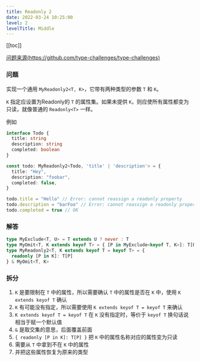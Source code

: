 ```yaml
---
title: Readonly 2
date: 2022-03-24 10:25:00
level: 2
levelTitle: Middle
---
```


[[toc]]

[问题来源(https://github.com/type-challenges/type-challenges)](https://github.com/type-challenges/type-challenges/blob/master/questions/8-medium-readonly-2/README.zh-CN.md)
### 问题
实现一个通用 `MyReadonly2<T, K>`，它带有两种类型的参数 `T` 和 `K`。

`K` 指定应设置为Readonly的 `T` 的属性集。如果未提供 `K`，则应使所有属性都变为只读，就像普通的 `Readonly<T>` 一样。

例如

```ts
interface Todo {
  title: string
  description: string
  completed: boolean
}

const todo: MyReadonly2<Todo, 'title' | 'description'> = {
  title: "Hey",
  description: "foobar",
  completed: false,
}

todo.title = "Hello" // Error: cannot reassign a readonly property
todo.description = "barFoo" // Error: cannot reassign a readonly property
todo.completed = true // OK
```

### 解答

```typescript
type MyExclude<T, U> = T extends U ? never : T
type MyOmit<T, K extends keyof T> = { [P in MyExclude<keyof T, K>]: T[P] }
type MyReadonly2<T, K extends keyof T = keyof T> = {
  readonly [P in K]: T[P]
} & MyOmit<T, K>
```

### 拆分
1. `K` 是要限制在 `T` 中的属性，所以需要确认 `T` 中的属性是否在 `K` 中，使用 `K extends keyof T` 确认
2. `K` 有可能没有指定，所以需要使用 `K extends keyof T = keyof T` 来确认
3. `K extends keyof T = keyof T` 在 `K` 没有指定时，等价于 `keyof T` 换句话说相当于赋一个默认值
4. `&` 是取交集的意思，后面覆盖前面
5. `{ readonly [P in K]: T[P] }` 把 `K` 中的属性名称对应的属性变为只读
6. 需要从 `T` 中拿到不在 `K` 中的属性
7. 并把这些属性恢复为原来的类型